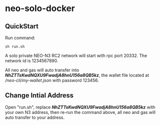 # neo-solo-docker


## QuickStart

Run command:

`
sh run.sh
`

A solo private NEO-N3 RC2 network will start with rpc port 20332. The network id is 1234567890.

All neo and gas will auto transfer into ***NhZTTsKwdNQXU9FwadjA8hnU156a8QB5kz***, the wallet file located at */neo-cli/my-wallet.json* with password 123456.

## Change Intial Address

Open "run.sh", replace ***NhZTTsKwdNQXU9FwadjA8hnU156a8QB5kz*** with your own N3 address, then re-run the command above, all neo and gas will auto transfer to your address.